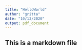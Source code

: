 ```yaml
---
title: "HelloWorld"
author: "gritta"
date: "10/13/2020"
output: pdf_document
---
```

## This is a markdown file

